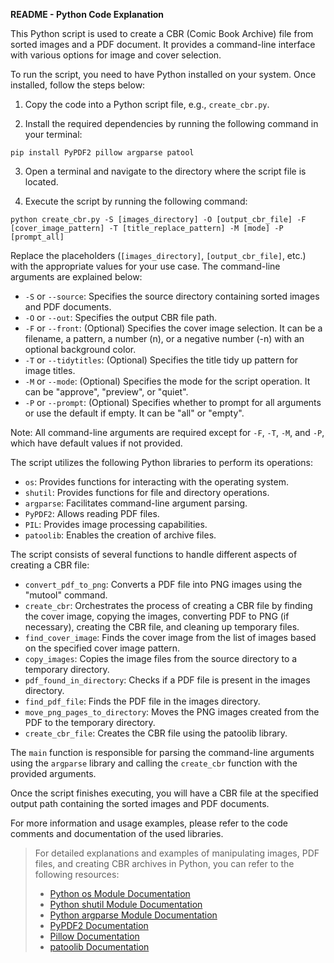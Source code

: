 **README - Python Code Explanation**

This Python script is used to create a CBR (Comic Book Archive) file from sorted images and a PDF document. It provides a command-line interface with various options for image and cover selection.

To run the script, you need to have Python installed on your system. Once installed, follow the steps below:

1. Copy the code into a Python script file, e.g., `create_cbr.py`.

2. Install the required dependencies by running the following command in your terminal:
```
pip install PyPDF2 pillow argparse patool
```

3. Open a terminal and navigate to the directory where the script file is located.

4. Execute the script by running the following command:
```
python create_cbr.py -S [images_directory] -O [output_cbr_file] -F [cover_image_pattern] -T [title_replace_pattern] -M [mode] -P [prompt_all]
```
Replace the placeholders (`[images_directory]`, `[output_cbr_file]`, etc.) with the appropriate values for your use case. The command-line arguments are explained below:

- `-S` or `--source`: Specifies the source directory containing sorted images and PDF documents.
- `-O` or `--out`: Specifies the output CBR file path.
- `-F` or `--front`: (Optional) Specifies the cover image selection. It can be a filename, a pattern, a number (n), or a negative number (-n) with an optional background color.
- `-T` or `--tidytitles`: (Optional) Specifies the title tidy up pattern for image titles.
- `-M` or `--mode`: (Optional) Specifies the mode for the script operation. It can be "approve", "preview", or "quiet".
- `-P` or `--prompt`: (Optional) Specifies whether to prompt for all arguments or use the default if empty. It can be "all" or "empty".

Note: All command-line arguments are required except for `-F`, `-T`, `-M`, and `-P`, which have default values if not provided.

The script utilizes the following Python libraries to perform its operations:
- `os`: Provides functions for interacting with the operating system.
- `shutil`: Provides functions for file and directory operations.
- `argparse`: Facilitates command-line argument parsing.
- `PyPDF2`: Allows reading PDF files.
- `PIL`: Provides image processing capabilities.
- `patoolib`: Enables the creation of archive files.

The script consists of several functions to handle different aspects of creating a CBR file:

- `convert_pdf_to_png`: Converts a PDF file into PNG images using the "mutool" command.
- `create_cbr`: Orchestrates the process of creating a CBR file by finding the cover image, copying the images, converting PDF to PNG (if necessary), creating the CBR file, and cleaning up temporary files.
- `find_cover_image`: Finds the cover image from the list of images based on the specified cover image pattern.
- `copy_images`: Copies the image files from the source directory to a temporary directory.
- `pdf_found_in_directory`: Checks if a PDF file is present in the images directory.
- `find_pdf_file`: Finds the PDF file in the images directory.
- `move_png_pages_to_directory`: Moves the PNG images created from the PDF to the temporary directory.
- `create_cbr_file`: Creates the CBR file using the patoolib library.

The `main` function is responsible for parsing the command-line arguments using the `argparse` library and calling the `create_cbr` function with the provided arguments.

Once the script finishes executing, you will have a CBR file at the specified output path containing the sorted images and PDF documents.

For more information and usage examples, please refer to the code comments and documentation of the used libraries.

> For detailed explanations and examples of manipulating images, PDF files, and creating CBR archives in Python, you can refer to the following resources:
> 
> - [Python os Module Documentation](https://docs.python.org/3/library/os.html)
> - [Python shutil Module Documentation](https://docs.python.org/3/library/shutil.html)
> - [Python argparse Module Documentation](https://docs.python.org/3/library/argparse.html)
> - [PyPDF2 Documentation](https://pythonhosted.org/PyPDF2/)
> - [Pillow Documentation](https://pillow.readthedocs.io/en/stable/)
> - [patoolib Documentation](https://pythonhosted.org/patoolib/)